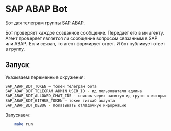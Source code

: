 # SAP ABAP Bot

Бот для телеграм группы [SAP ABAP](https://t.me/sapabap).

Бот проверяет каждое созданное сообщение. Передает его в ии агенту. Агент проверяет является ли сообщение вопросом связанным в SAP или ABAP. Если связан, то агент формирует ответ. И бот публикует ответ в группу.

## Запуск

Указываем переменные окружения:

```bash
SAP_ABAP_BOT_TOKEN — токен телеграм бота
SAP_ABAP_BOT_TELEGRAM_ADMIN_USER_ID - ид пользователя админа
SAP_ABAP_BOT_ALLOWED_CHAT_IDS - список через запятую ид групп в которых может работать бот. Если список не указан, то работает бот без ограничений 
SAP_ABAP_BOT_GITHUB_TOKEN — токен гитхаб акаунта
SAP_ABAP_BOT_DEBUG - показывать отладочную информацию
```

Запускаем:

```bash
    make run
```
